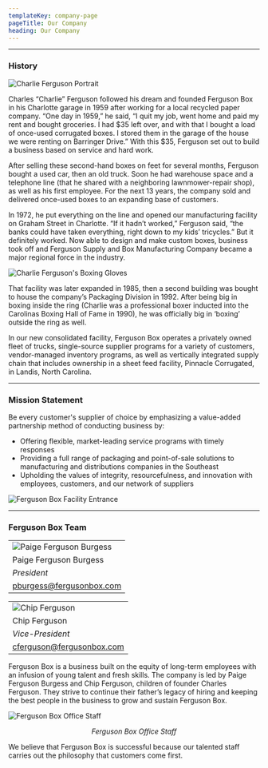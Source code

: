 ```yaml
---
templateKey: company-page
pageTitle: Our Company
heading: Our Company
---
```

- - -

### History

![Charlie Ferguson Portrait](/uploads/charles_ferguson.jpg)

Charles “Charlie” Ferguson followed his dream and founded Ferguson Box in his Charlotte garage in 1959 after working for a local recycled paper company. “One day in 1959,” he said, “I quit my job, went home and paid my rent and bought groceries. I had $35 left over, and with that I bought a load of once-used corrugated boxes. I stored them in the garage of the house we were renting on Barringer Drive.” With this $35, Ferguson set out to build a business based on service and hard work.

After selling these second-hand boxes on feet for several months, Ferguson bought a used car, then an old truck. Soon he had warehouse space and a telephone line (that he shared with a neighboring lawnmower-repair shop), as well as his first employee. For the next 13 years, the company sold and delivered once-used boxes to an expanding base of customers.

In 1972, he put everything on the line and opened our manufacturing facility on Graham Street in Charlotte. “If it hadn’t worked,” Ferguson said, “the banks could have taken everything, right down to my kids’ tricycles.” But it definitely worked. Now able to design and make custom boxes, business took off and Ferguson Supply and Box Manufacturing Company became a major regional force in the industry.

![Charlie Ferguson's Boxing Gloves](/uploads/charlie_boxing_gloves.jpg "Charlie Ferguson's Boxing Gloves")

That facility was later expanded in 1985, then a second building was bought to house the company’s Packaging Division in 1992. After being big in boxing inside the ring (Charlie was a professional boxer inducted into the Carolinas Boxing Hall of Fame in 1990), he was officially big in ‘boxing’ outside the ring as well.

In our new consolidated facility, Ferguson Box operates a privately owned fleet of trucks, single-source supplier programs for a variety of customers, vendor-managed inventory programs, as well as vertically integrated supply chain that includes ownership in a sheet feed facility, Pinnacle Corrugated, in Landis, North Carolina.

- - -

### Mission Statement

Be every customer's supplier of choice by emphasizing a value-added partnership method of conducting business by:

* Offering flexible, market-leading service programs with timely responses
* Providing a full range of packaging and point-of-sale solutions to manufacturing and distributions companies in the Southeast
* Upholding the values of integrity, resourcefulness, and innovation with employees, customers, and our network of suppliers

![Ferguson Box Facility Entrance](uploads/ferguson_box_front_entrance.jpg)

- - -

### Ferguson Box Team

|                                                                        |
| ---------------------------------------------------------------------- |
| ![Paige Ferguson Burgess](uploads/paige_ferguson.jpg)           |                                             
| Paige Ferguson Burgess                                                 |
| *President*                                                            |
| <a href="mailto:pburgess@fergusonbox.com">pburgess@fergusonbox.com</a> |

|                                                                          |
| ------------------------------------------------------------------------ |
| ![Chip Ferguson](uploads/chip_ferguson.jpg)             |
| Chip Ferguson                                                            |
| *Vice-President*                                                         |
| <a href="mailto:cferguson@fergusonbox.com">cferguson@fergusonbox.com</a> |

Ferguson Box is a business built on the equity of long-term employees with an infusion of young talent and fresh skills. The company is led by Paige Ferguson Burgess and Chip Ferguson, children of founder Charles Ferguson. They strive to continue their father’s legacy of hiring and keeping the best people in the business to grow and sustain Ferguson Box.

![Ferguson Box Office Staff](/uploads/ferguson_box_office_staff.jpg)

*<p align="center">Ferguson Box Office Staff</p>*

We believe that Ferguson Box is successful because our talented staff carries out the philosophy that customers come first.